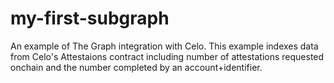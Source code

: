 # my-first-subgraph
An example of The Graph integration with Celo. This example indexes data from Celo's Attestaions contract including number of attestations requested onchain and the number completed by an account+identifier.
